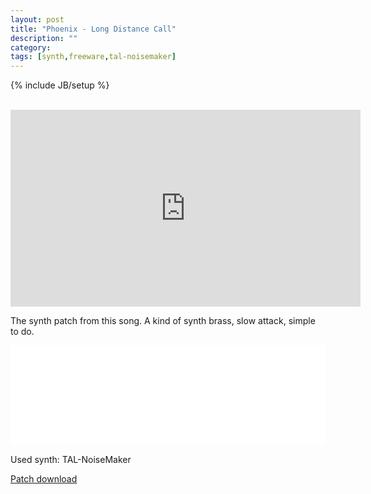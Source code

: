 ```yaml
---
layout: post
title: "Phoenix - Long Distance Call"
description: ""
category: 
tags: [synth,freeware,tal-noisemaker]
---
```

{% include JB/setup %}

<br />

<iframe width="560" height="315" src="https://www.youtube.com/embed/owD3d1S0LFg" frameborder="0" allowfullscreen></iframe>

The synth patch from this song. A kind of synth brass, slow attack, simple to do.

<iframe width="100%" height="160px" src="//clyp.it/uhqajqs4/widget" frameborder="0" allowfullscreen=""></iframe>

Used synth: TAL-NoiseMaker

<a href="{{ BASE_PATH }}/patches/long-distance.zip"><span class="glyphicon glyphicon-download-alt"></span> Patch download</a>